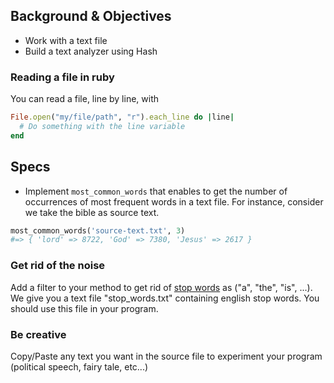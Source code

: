 ## Background & Objectives

- Work with a text file
- Build a text analyzer using Hash

### Reading a file in ruby

You can read a file, line by line, with

```ruby
File.open("my/file/path", "r").each_line do |line|
  # Do something with the line variable
end
```

## Specs

- Implement `most_common_words` that enables to get the number of occurrences of most frequent words in a text file. For instance, consider we take the bible as source text.

```ruby
most_common_words('source-text.txt', 3)
#=> { 'lord' => 8722, 'God' => 7380, 'Jesus' => 2617 }
```

### Get rid of the noise

Add a filter to your method to get rid of [stop words](http://en.wikipedia.org/wiki/Stop_words) as ("a", "the", "is", ...). We give you a text file "stop_words.txt" containing english stop words. You should use this file in your program.

### Be creative

Copy/Paste any text you want in the source file to experiment your program (political speech, fairy tale, etc...)
